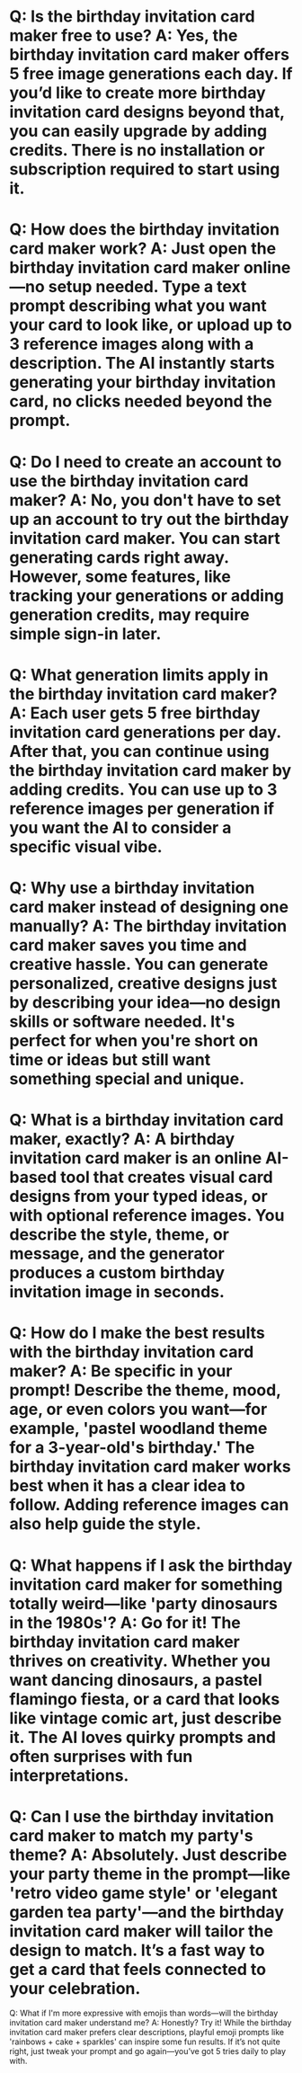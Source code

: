 Q:
Is the birthday invitation card maker free to use?
A:
Yes, the birthday invitation card maker offers 5 free image generations each day. If you’d like to create more birthday invitation card designs beyond that, you can easily upgrade by adding credits. There is no installation or subscription required to start using it.
===
Q:
How does the birthday invitation card maker work?
A:
Just open the birthday invitation card maker online—no setup needed. Type a text prompt describing what you want your card to look like, or upload up to 3 reference images along with a description. The AI instantly starts generating your birthday invitation card, no clicks needed beyond the prompt.
===
Q:
Do I need to create an account to use the birthday invitation card maker?
A:
No, you don't have to set up an account to try out the birthday invitation card maker. You can start generating cards right away. However, some features, like tracking your generations or adding generation credits, may require simple sign-in later.
===
Q:
What generation limits apply in the birthday invitation card maker?
A:
Each user gets 5 free birthday invitation card generations per day. After that, you can continue using the birthday invitation card maker by adding credits. You can use up to 3 reference images per generation if you want the AI to consider a specific visual vibe.
===
Q:
Why use a birthday invitation card maker instead of designing one manually?
A:
The birthday invitation card maker saves you time and creative hassle. You can generate personalized, creative designs just by describing your idea—no design skills or software needed. It's perfect for when you're short on time or ideas but still want something special and unique.
===
Q:
What is a birthday invitation card maker, exactly?
A:
A birthday invitation card maker is an online AI-based tool that creates visual card designs from your typed ideas, or with optional reference images. You describe the style, theme, or message, and the generator produces a custom birthday invitation image in seconds.
===
Q:
How do I make the best results with the birthday invitation card maker?
A:
Be specific in your prompt! Describe the theme, mood, age, or even colors you want—for example, 'pastel woodland theme for a 3-year-old's birthday.' The birthday invitation card maker works best when it has a clear idea to follow. Adding reference images can also help guide the style.
===
Q:
What happens if I ask the birthday invitation card maker for something totally weird—like 'party dinosaurs in the 1980s'?
A:
Go for it! The birthday invitation card maker thrives on creativity. Whether you want dancing dinosaurs, a pastel flamingo fiesta, or a card that looks like vintage comic art, just describe it. The AI loves quirky prompts and often surprises with fun interpretations.
===
Q:
Can I use the birthday invitation card maker to match my party's theme?
A:
Absolutely. Just describe your party theme in the prompt—like 'retro video game style' or 'elegant garden tea party'—and the birthday invitation card maker will tailor the design to match. It’s a fast way to get a card that feels connected to your celebration.
===
Q:
What if I'm more expressive with emojis than words—will the birthday invitation card maker understand me?
A:
Honestly? Try it! While the birthday invitation card maker prefers clear descriptions, playful emoji prompts like 'rainbows + cake + sparkles' can inspire some fun results. If it’s not quite right, just tweak your prompt and go again—you’ve got 5 tries daily to play with.